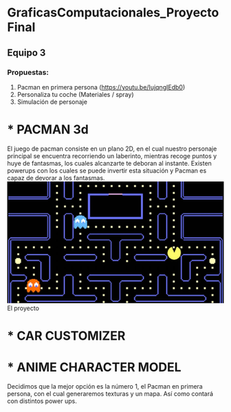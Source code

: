 # GraficasComputacionales_ProyectoFinal
## Equipo 3

### Propuestas: 
1. Pacman en primera persona (https://youtu.be/IujqngIEdb0)
1. Personaliza tu coche (Materiales / spray) 
1. Simulación de personaje 
  
# * PACMAN 3d

El juego de pacman consiste en un plano 2D, en el cual nuestro personaje principal se encuentra recorriendo un laberinto, mientras recoge puntos y huye de fantasmas, los cuales 
alcanzarte te deboran al instante. Existen powerups con los cuales se puede invertir esta situación y Pacman es capaz de devorar a los fantasmas. 
![Pacman 2D](/img/imgReadMe/pacman.jpeg)
El proyecto 

# * CAR CUSTOMIZER

# * ANIME CHARACTER MODEL


Decidimos que la mejor opción es la número 1, el Pacman en primera persona, con el cual generaremos texturas y un mapa. 
Así como contará con distintos power ups. 
